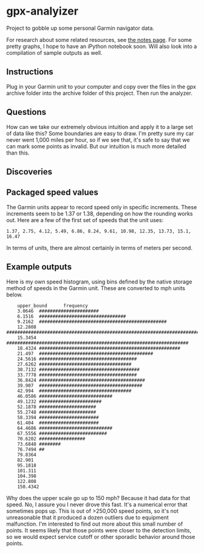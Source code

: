 # gpx-analyizer
Project to gobble up some personal Garmin navigator data.

For research about some related resources, see [the notes page](docs/Notes.md).
For some pretty graphs, I hope to have an iPython notebook soon.
Will also look into a compilation of sample outputs as well.

## Instructions

Plug in your Garmin unit to your computer and copy over the files in the
gpx archive folder into the archive folder of this project. Then run the
analyzer.

## Questions

How can we take our extremely obvious intuition and apply it to a large set
of data like this? Some boundaries are easy to draw. I'm pretty sure my car
never went 1,000 miles per hour, so if we see that, it's safe to say that we
can mark some points as invalid. But our intuition is much more detailed than
this.


## Discoveries

## Packaged speed values

The Garmin units appear to record speed only in specific increments. These
increments seem to be 1.37 or 1.38, depending on how the rounding works out.
Here are a few of the first set of speeds that the unit uses:

    1.37, 2.75, 4.12, 5.49, 6.86, 8.24, 9.61, 10.98, 12.35, 13.73, 15.1, 16.47

In terms of units, there are almost certainly in terms of meters per second.

## Example outputs

Here is my own speed histogram, using bins defined by the native storage
method of speeds in the Garmin unit. These are converted to mph units below.

		upper_bound      frequency
		3.0646  ######################
		6.1516  ################################
		9.2162  ###############################################
		12.2808 ###########################################################################
		15.3454 ###################################################################
		18.4324 ####################################################
		21.497  ##########################################
		24.5616 ####################################
		27.6262 ##################################
		30.7132 #####################################
		33.7778 ####################################
		36.8424 #######################################
		39.907  ######################################
		42.994  ##################################
		46.0586 ###########################
		49.1232 #######################
		52.1878 #####################
		55.2748 #####################
		58.3394 ######################
		61.404  ######################
		64.4686 ###########################
		67.5556 #########################
		70.6202 #################
		73.6848 ########
		76.7494 ##
		79.8364
		82.901
		95.1818
		101.311
		104.398
		122.808
		150.4342

Why does the upper scale go up to 150 mph? Because it had data for that speed.
No, I assure you I never drove this fast. It's a numerical error that sometimes
pops up. This is out of >250,000 speed points, so it's not unreasonable that
it produced a dozen outliers due to equipment malfunction. I'm interested
to find out more about this small number of points. It seems likely that
those points were closer to the detection limits, so we would expect service
cutoff or other sporadic behavior around those points.
